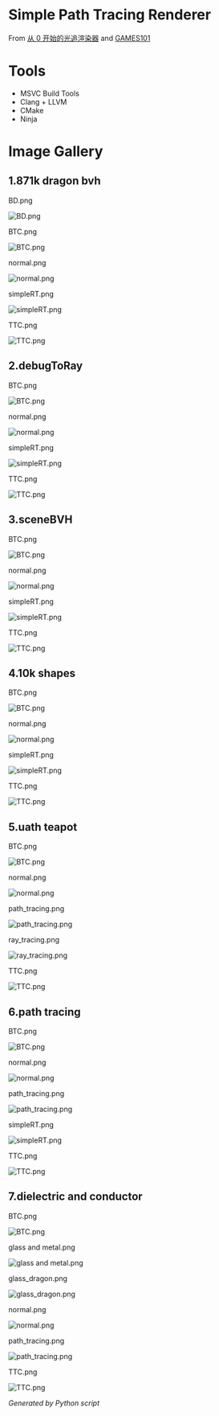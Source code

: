 # Simple Path Tracing Renderer

From [从 0 开始的光追渲染器](https://www.bilibili.com/video/BV1MJYAeYEDk) and [GAMES101](https://www.bilibili.com/video/BV1X7411F744)

# Tools

- MSVC Build Tools
- Clang + LLVM
- CMake
- Ninja
# Image Gallery

## 1.871k dragon bvh

BD.png

![BD.png](pics/1.871k%20dragon%20bvh/BD.png)

BTC.png

![BTC.png](pics/1.871k%20dragon%20bvh/BTC.png)

normal.png

![normal.png](pics/1.871k%20dragon%20bvh/normal.png)

simpleRT.png

![simpleRT.png](pics/1.871k%20dragon%20bvh/simpleRT.png)

TTC.png

![TTC.png](pics/1.871k%20dragon%20bvh/TTC.png)

## 2.debugToRay

BTC.png

![BTC.png](pics/2.debugToRay/BTC.png)

normal.png

![normal.png](pics/2.debugToRay/normal.png)

simpleRT.png

![simpleRT.png](pics/2.debugToRay/simpleRT.png)

TTC.png

![TTC.png](pics/2.debugToRay/TTC.png)

## 3.sceneBVH

BTC.png

![BTC.png](pics/3.sceneBVH/BTC.png)

normal.png

![normal.png](pics/3.sceneBVH/normal.png)

simpleRT.png

![simpleRT.png](pics/3.sceneBVH/simpleRT.png)

TTC.png

![TTC.png](pics/3.sceneBVH/TTC.png)

## 4.10k shapes

BTC.png

![BTC.png](pics/4.10k%20shapes/BTC.png)

normal.png

![normal.png](pics/4.10k%20shapes/normal.png)

simpleRT.png

![simpleRT.png](pics/4.10k%20shapes/simpleRT.png)

TTC.png

![TTC.png](pics/4.10k%20shapes/TTC.png)

## 5.uath teapot

BTC.png

![BTC.png](pics/5.uath%20teapot/BTC.png)

normal.png

![normal.png](pics/5.uath%20teapot/normal.png)

path_tracing.png

![path_tracing.png](pics/5.uath%20teapot/path_tracing.png)

ray_tracing.png

![ray_tracing.png](pics/5.uath%20teapot/ray_tracing.png)

TTC.png

![TTC.png](pics/5.uath%20teapot/TTC.png)

## 6.path tracing

BTC.png

![BTC.png](pics/6.path%20tracing/BTC.png)

normal.png

![normal.png](pics/6.path%20tracing/normal.png)

path_tracing.png

![path_tracing.png](pics/6.path%20tracing/path_tracing.png)

simpleRT.png

![simpleRT.png](pics/6.path%20tracing/simpleRT.png)

TTC.png

![TTC.png](pics/6.path%20tracing/TTC.png)

## 7.dielectric and conductor

BTC.png

![BTC.png](pics/7.dielectric%20and%20conductor/BTC.png)

glass and metal.png

![glass and metal.png](pics/7.dielectric%20and%20conductor/glass%20and%20metal.png)

glass_dragon.png

![glass_dragon.png](pics/7.dielectric%20and%20conductor/glass_dragon.png)

normal.png

![normal.png](pics/7.dielectric%20and%20conductor/normal.png)

path_tracing.png

![path_tracing.png](pics/7.dielectric%20and%20conductor/path_tracing.png)

TTC.png

![TTC.png](pics/7.dielectric%20and%20conductor/TTC.png)


*Generated by Python script*
